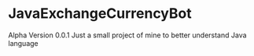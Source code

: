 # JavaExchangeCurrencyBot
Alpha Version 0.0.1
Just a small project of mine to better understand Java language
